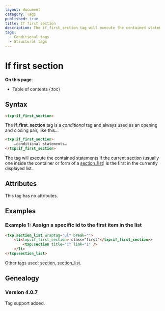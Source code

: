 ```yaml
---
layout: document
category: Tags
published: true
title: If first section
description: The if_first_section tag will execute the contained statements if the current section is the first in the list.
tags:
  - Conditional tags
  - Structural tags
---
```


# If first section

**On this page**:

* Table of contents
{:toc}

## Syntax

~~~ html
<txp:if_first_section>
~~~

The **if_first_section** tag is a *conditional* tag and always used as an opening and closing pair, like this…

~~~ html
<txp:if_first_section>
    …conditional statements…
</txp:if_first_section>
~~~

The tag will execute the contained statements if the current section (usually one inside the container or form of a [section_list](section_list)) is the first in the currently displayed list.

## Attributes

This tag has no attributes.

## Examples

### Example 1: Assign a specific id to the first item in the list

~~~ html
<txp:section_list wraptag="ul" break="">
    <li<txp:if_first_section> class="first"</txp:if_first_section>>
        <txp:section title="1" link="1" />
    </li>
</txp:section_list>
~~~

Other tags used: [section](section), [section_list](section_list).

## Genealogy

### Version 4.0.7

Tag support added.
